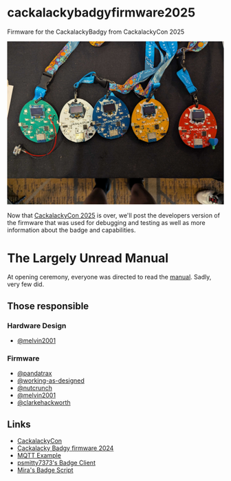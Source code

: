 # cackalackybadgyfirmware2025
Firmware for the CackalackyBadgy from CackalackyCon 2025

![alt text](https://github.com/lockfale/cackalackybadgyfirmware2025/blob/main/media/badges.jpg)

Now that [CackalackyCon 2025](https://cackalackycon.org/index.html) is over, we'll post the developers version of the firmware that was used for debugging and testing as well as more information about the badge and capabilities.

# The Largely Unread Manual
At opening ceremony, everyone was directed to read the [manual](https://github.com/lockfale/cackalackybadgyfirmware2025/blob/main/media/cyberpartner_manual_v1.pdf). Sadly, very few did.

## Those responsible
### Hardware Design
* [@melvin2001](https://github.com/melvin2001)
### Firmware
* [@pandatrax](https://github.com/pandatrax)
* [@working-as-designed](https://github.com/working-as-designed)
* [@nutcrunch](https://github.com/persinac)
* [@melvin2001](https://github.com/melvin2001)
* [@clarkehackworth](https://github.com/clarkehackworth)

## Links
* [CackalackyCon](https://cackalackycon.org/index.html)
* [Cackalacky Badgy firmware 2024](https://github.com/lockfale/cackalackybadgyfirmware2024)
* [MQTT Example](https://github.com/lockfale/mqtt-example)
* [psmitty7373's Badge Client](https://github.com/psmitty7373/badge_client)
* [Mira's Badge Script](https://gist.github.com/ArgentumCation/bf65f4cf39e4c94eed7aa3b27dd20bce)
